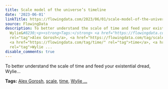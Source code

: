 ```yaml
---
title: Scale model of the universe’s timeline
date: '2023-06-01'
linkTitle: https://flowingdata.com/2023/06/01/scale-model-of-the-universes-timeline/
source: FlowingData
description: To better understand the scale of time and feed your existential dread,
  Wylie&#8230;<p><strong>Tags:</strong> <a href="https://flowingdata.com/tag/alex-gorosh/"
  rel="tag">Alex Gorosh</a>, <a href="https://flowingdata.com/tag/scale/" rel="tag">scale</a>,
  <a href="https://flowingdata.com/tag/time/" rel="tag">time</a>, <a href="https://flowingdata.com/tag/wylie-overstreet/"
  rel="tag">Wylie ...
disable_comments: true
---
```

To better understand the scale of time and feed your existential dread, Wylie&#8230;<p><strong>Tags:</strong> <a href="https://flowingdata.com/tag/alex-gorosh/" rel="tag">Alex Gorosh</a>, <a href="https://flowingdata.com/tag/scale/" rel="tag">scale</a>, <a href="https://flowingdata.com/tag/time/" rel="tag">time</a>, <a href="https://flowingdata.com/tag/wylie-overstreet/" rel="tag">Wylie ...